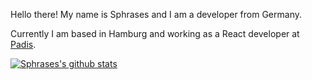 Hello there!
My name is Sphrases and I am a developer from Germany. 

Currently I am based in Hamburg and working as a React developer at [Padis](padis.io).

[![Sphrases's github stats](https://github-readme-stats.vercel.app/api?username=sphrases)](https://github.com/anuraghazra/github-readme-stats)

